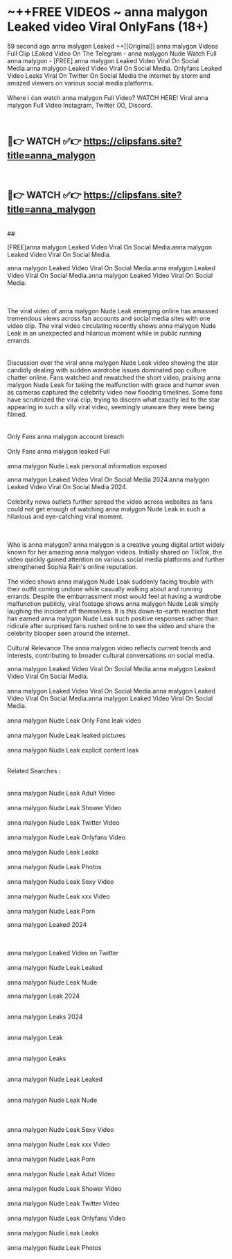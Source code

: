 # ~++FREE VIDEOS ~ anna malygon Leaked video Viral OnlyFans (18+)<br>


59 second ago anna malygon Leaked ++[[Original]] anna malygon Videos Full Clip LEaked Video On The Telegram  - anna malygon Nude  Watch Full anna malygon - [FREE] anna malygon Leaked Video Viral On Social Media.anna malygon Leaked Video Viral On Social Media.   Onlyfans Leaked Video Leaks Viral On Twitter On Social Media the internet by storm and amazed viewers on various social media platforms. <br><br>
Where i can watch anna malygon Full Video? WATCH HERE! Viral anna malygon Full Video Instagram, Twitter (X), Discord. <br>


 <br>

##  🔴👉 WATCH ✅👉  <a href="https://clipsfans.site?title=anna_malygon&ref=git">https://clipsfans.site?title=anna_malygon</a> <br>
  <br>

##  🔴👉 WATCH ✅👉  <a href="https://clipsfans.site?title=anna_malygon&ref=git">https://clipsfans.site?title=anna_malygon</a> <br>
  <br>
  ##



[FREE]anna malygon Leaked Video Viral On Social Media.anna malygon Leaked Video Viral On Social Media. <br>

anna malygon Leaked Video Viral On Social Media.anna malygon Leaked Video Viral On Social Media.anna malygon Leaked Video Viral On Social Media. <br>


  <br>

  <br>
The viral video of anna malygon Nude Leak emerging online has amassed tremendous views across fan accounts and social media sites with one video clip. The viral video circulating recently shows anna malygon Nude Leak in an unexpected and hilarious moment while in public running errands.<br>
<br>


<br>
Discussion over the viral anna malygon Nude Leak video showing the star candidly dealing with sudden wardrobe issues dominated pop culture chatter online. Fans watched and rewatched the short video, praising anna malygon Nude Leak for taking the malfunction with grace and humor even as cameras captured the celebrity video now flooding timelines. Some fans have scrutinized the viral clip, trying to discern what exactly led to the star appearing in such a silly viral video, seemingly unaware they were being filmed.<br>
<br>
<br> 
Only Fans anna malygon account breach<br>
<br>
Only Fans anna malygon leaked Full <br>
<br>
anna malygon Nude Leak personal information exposed<br>

anna malygon Leaked Video Viral On Social Media 2024.anna malygon Leaked Video Viral On Social Media 2024. <br>
<br>
Celebrity news outlets further spread the video across websites as fans could not get enough of watching anna malygon Nude Leak in such a hilarious and eye-catching viral moment.<br>
<br>

<br>
Who is anna malygon? anna malygon is a creative young digital artist widely known for her amazing anna malygon videos. Initially shared on TikTok, the video quickly gained attention on various social media platforms and further strengthened Sophia Rain's online reputation.<br>
<br>
The video shows anna malygon Nude Leak suddenly facing trouble with their outfit coming undone while casually walking about and running errands. Despite the embarrassment most would feel at having a wardrobe malfunction publicly, viral footage shows anna malygon Nude Leak simply laughing the incident off themselves. It is this down-to-earth reaction that has earned anna malygon Nude Leak such positive responses rather than ridicule after surprised fans rushed online to see the video and share the celebrity blooper seen around the internet.<br>
<br>
Cultural Relevance The anna malygon video reflects current trends and interests, contributing to broader cultural conversations on social media.<br>

anna malygon Leaked Video Viral On Social Media.anna malygon Leaked Video Viral On Social Media.<br>
<br>
anna malygon Leaked Video Viral On Social Media.anna malygon Leaked Video Viral On Social Media.anna malygon Leaked Video Viral On Social Media.<br>
<br>
anna malygon Nude Leak Only Fans leak video<br>
<br>
anna malygon Nude Leak leaked pictures<br>
<br>
anna malygon Nude Leak explicit content leak<br>


<br>
Related Searches :<br>
<br>

<br>
anna malygon Nude Leak Adult Video<br>
<br>
anna malygon Nude Leak Shower Video<br>
<br>
anna malygon Nude Leak Twitter Video<br>
<br>
anna malygon Nude Leak Onlyfans Video<br>
<br>
anna malygon Nude Leak Leaks<br>
<br>
anna malygon Nude Leak Photos<br>

<br>
anna malygon Nude Leak Sexy Video<br>
<br>
anna malygon Nude Leak xxx Video<br>
<br>
anna malygon Nude Leak Porn<br>

anna malygon  Leaked 2024 <br> <br>
<br>

anna malygon Leaked Video on Twitter <br>
<br>
anna malygon Nude Leak Leaked<br>
<br>
anna malygon Nude Leak Nude<br>


anna malygon  Leak 2024 <br> <br>



anna malygon  Leaks 2024 <br> <br>



 
anna malygon  Leak<br> <br>



anna malygon  Leaks<br> <br>


anna malygon Nude Leak Leaked<br> <br>

anna malygon Nude Leak Nude<br> <br>
<br> <br>
anna malygon Nude Leak Sexy Video
<br> <br>
anna malygon Nude Leak xxx Video
<br> <br>
anna malygon Nude Leak Porn
<br> <br>
anna malygon Nude Leak Adult Video
<br> <br>
anna malygon Nude Leak Shower Video
<br> <br>
anna malygon Nude Leak Twitter Video
<br> <br>
anna malygon Nude Leak Onlyfans Video
<br> <br>
anna malygon Nude Leak Leaks
<br> <br>
anna malygon Nude Leak Photos






</p>




 



</p>










